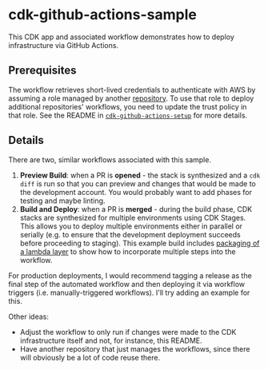 # cdk-github-actions-sample

This CDK app and associated workflow demonstrates how to deploy infrastructure via GitHub Actions. 

## Prerequisites

The workflow retrieves short-lived credentials to authenticate with AWS by assuming a role managed by another [repository](https://github.com/evandiewald/cdk-github-actions-setup). To use that role to deploy additional repositories' workflows, you need to update the trust policy in that role. See the README in [`cdk-github-actions-setup`](https://github.com/evandiewald/cdk-github-actions-setup) for more details.

## Details

There are two, similar workflows associated with this sample. 

1. **Preview Build**: when a PR is **opened** - the stack is synthesized and a `cdk diff` is run so that you can preview and changes that would be made to the development account. You would probably want to add phases for testing and maybe linting.
2. **Build and Deploy**: when a PR is **merged** - during the build phase, CDK stacks are synthesized for multiple environments using CDK Stages. This allows you to deploy multiple environments either in parallel or serially (e.g. to ensure that the development deployment succeeds before proceeding to staging). This example build includes [packaging of a lambda layer](scripts/build_ci.sh) to show how to incorporate multiple steps into the workflow.

For production deployments, I would recommend tagging a release as the final step of the automated workflow and then deploying it via workflow triggers (i.e. manually-triggered workflows). I'll try adding an example for this.

Other ideas:
- Adjust the workflow to only run if changes were made to the CDK infrastructure itself and not, for instance, this README.
- Have another repository that just manages the workflows, since there will obviously be a lot of code reuse there.
